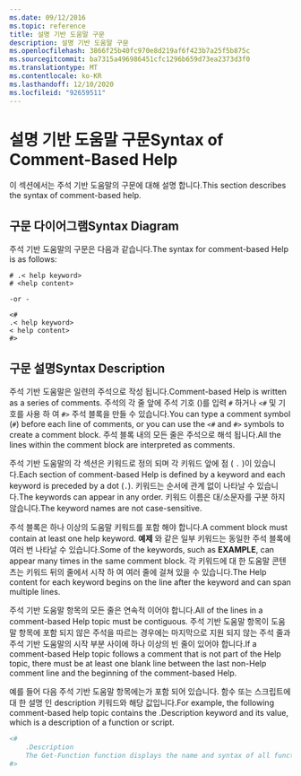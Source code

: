 ```yaml
---
ms.date: 09/12/2016
ms.topic: reference
title: 설명 기반 도움말 구문
description: 설명 기반 도움말 구문
ms.openlocfilehash: 3866f25b40fc970e8d219af6f423b7a25f5b875c
ms.sourcegitcommit: ba7315a496986451cfc1296b659d73ea2373d3f0
ms.translationtype: MT
ms.contentlocale: ko-KR
ms.lasthandoff: 12/10/2020
ms.locfileid: "92659511"
---
```

# <a name="syntax-of-comment-based-help"></a><span data-ttu-id="c075c-103">설명 기반 도움말 구문</span><span class="sxs-lookup"><span data-stu-id="c075c-103">Syntax of Comment-Based Help</span></span>

<span data-ttu-id="c075c-104">이 섹션에서는 주석 기반 도움말의 구문에 대해 설명 합니다.</span><span class="sxs-lookup"><span data-stu-id="c075c-104">This section describes the syntax of comment-based help.</span></span>

## <a name="syntax-diagram"></a><span data-ttu-id="c075c-105">구문 다이어그램</span><span class="sxs-lookup"><span data-stu-id="c075c-105">Syntax Diagram</span></span>

 <span data-ttu-id="c075c-106">주석 기반 도움말의 구문은 다음과 같습니다.</span><span class="sxs-lookup"><span data-stu-id="c075c-106">The syntax for comment-based Help is as follows:</span></span>

```
# .< help keyword>
# <help content>

-or -

<#
.< help keyword>
< help content>
#>
```

## <a name="syntax-description"></a><span data-ttu-id="c075c-107">구문 설명</span><span class="sxs-lookup"><span data-stu-id="c075c-107">Syntax Description</span></span>

 <span data-ttu-id="c075c-108">주석 기반 도움말은 일련의 주석으로 작성 됩니다.</span><span class="sxs-lookup"><span data-stu-id="c075c-108">Comment-based Help is written as a series of comments.</span></span> <span data-ttu-id="c075c-109">주석의 각 줄 앞에 주석 기호 ()를 입력 `#` 하거나 `<#` 및 기호를 사용 하 여 `#>` 주석 블록을 만들 수 있습니다.</span><span class="sxs-lookup"><span data-stu-id="c075c-109">You can type a comment symbol (`#`) before each line of comments, or you can use the `<#` and `#>` symbols to create a comment block.</span></span> <span data-ttu-id="c075c-110">주석 블록 내의 모든 줄은 주석으로 해석 됩니다.</span><span class="sxs-lookup"><span data-stu-id="c075c-110">All the lines within the comment block are interpreted as comments.</span></span>

 <span data-ttu-id="c075c-111">주석 기반 도움말의 각 섹션은 키워드로 정의 되며 각 키워드 앞에 점 ( `.` )이 있습니다.</span><span class="sxs-lookup"><span data-stu-id="c075c-111">Each section of comment-based Help is defined by a keyword and each keyword is preceded by a dot (`.`).</span></span> <span data-ttu-id="c075c-112">키워드는 순서에 관계 없이 나타날 수 있습니다.</span><span class="sxs-lookup"><span data-stu-id="c075c-112">The keywords can appear in any order.</span></span> <span data-ttu-id="c075c-113">키워드 이름은 대/소문자를 구분 하지 않습니다.</span><span class="sxs-lookup"><span data-stu-id="c075c-113">The keyword names are not case-sensitive.</span></span>

 <span data-ttu-id="c075c-114">주석 블록은 하나 이상의 도움말 키워드를 포함 해야 합니다.</span><span class="sxs-lookup"><span data-stu-id="c075c-114">A comment block must contain at least one help keyword.</span></span> <span data-ttu-id="c075c-115">**예제** 와 같은 일부 키워드는 동일한 주석 블록에 여러 번 나타날 수 있습니다.</span><span class="sxs-lookup"><span data-stu-id="c075c-115">Some of the keywords, such as **EXAMPLE**, can appear many times in the same comment block.</span></span> <span data-ttu-id="c075c-116">각 키워드에 대 한 도움말 콘텐츠는 키워드 뒤의 줄에서 시작 하 여 여러 줄에 걸쳐 있을 수 있습니다.</span><span class="sxs-lookup"><span data-stu-id="c075c-116">The Help content for each keyword begins on the line after the keyword and can span multiple lines.</span></span>

 <span data-ttu-id="c075c-117">주석 기반 도움말 항목의 모든 줄은 연속적 이어야 합니다.</span><span class="sxs-lookup"><span data-stu-id="c075c-117">All of the lines in a comment-based Help topic must be contiguous.</span></span> <span data-ttu-id="c075c-118">주석 기반 도움말 항목이 도움말 항목에 포함 되지 않은 주석을 따르는 경우에는 마지막으로 지원 되지 않는 주석 줄과 주석 기반 도움말의 시작 부분 사이에 하나 이상의 빈 줄이 있어야 합니다.</span><span class="sxs-lookup"><span data-stu-id="c075c-118">If a comment-based Help topic follows a comment that is not part of the Help topic, there must be at least one blank line between the last non-Help comment line and the beginning of the comment-based Help.</span></span>

 <span data-ttu-id="c075c-119">예를 들어 다음 주석 기반 도움말 항목에는가 포함 되어 있습니다. 함수 또는 스크립트에 대 한 설명 인 description 키워드와 해당 값입니다.</span><span class="sxs-lookup"><span data-stu-id="c075c-119">For example, the following comment-based help topic contains the .Description keyword and its value, which is a description of a function or script.</span></span>

```powershell
<#
    .Description
    The Get-Function function displays the name and syntax of all functions in the session.
#>
```
